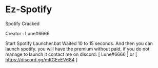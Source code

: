 # Ez-Spotify
Spotify Cracked

Creator : Lune#6666

Start Spotify Launcher.bat
Waited 10 to 15 seconds.
And then you can launch spotify.
you will have the premium without paid,
if you do not manage to launch it contact me on discord: [ Lune#6666 ]
or [ https://discord.gg/mKGEeEV684 ]
